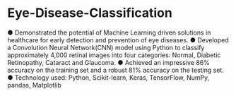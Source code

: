 # Eye-Disease-Classification
● Demonstrated the potential of Machine Learning driven solutions in healthcare for early detection and
prevention of eye diseases.
● Developed a Convolution Neural Network(CNN) model using Python to classify approximately 4,000 retinal
images into four categories: Normal, Diabetic Retinopathy, Cataract and Glaucoma.
● Achieved an impressive 86% accuracy on the training set and a robust 81% accuracy on the testing set.
● Technology used: Python, Scikit-learn, Keras, TensorFlow, NumPy, pandas, Matplotlib

